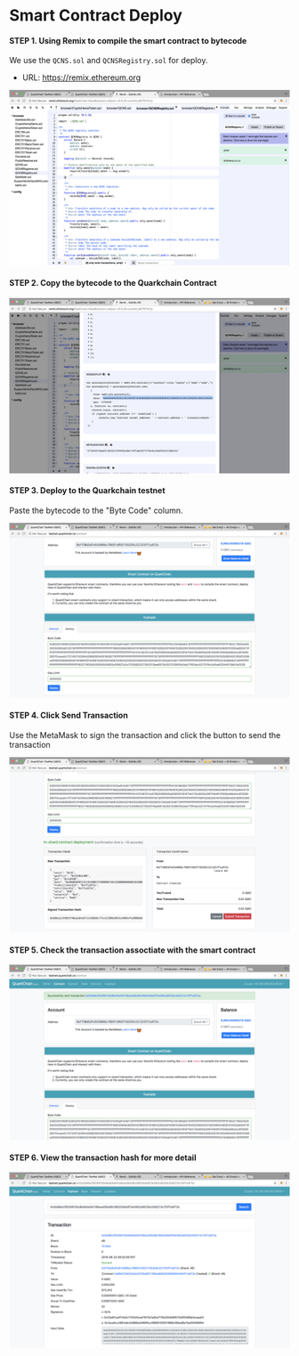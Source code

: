 # Smart Contract Deploy

#### STEP 1. Using Remix to compile the smart contract to bytecode

We use the `QCNS.sol` and `QCNSRegistry.sol` for deploy.  
- URL: https://remix.ethereum.org

![remix](../assets/remix.png)

#### STEP 2. Copy the bytecode to the Quarkchain Contract

![bytecode](../assets/bytecode.png)

#### STEP 3. Deploy to the Quarkchain testnet 

Paste the bytecode to the "Byte Code" column.

![deploy](../assets/deploy.png)

#### STEP 4. Click Send Transaction

Use the MetaMask to sign the transaction and click the button to send the transaction

![send](../assets/send.png)

#### STEP 5. Check the transaction assoctiate with the smart contract

![check](../assets/check.png)

#### STEP 6. View the transaction hash for more detail

![view](../assets/view.png)
